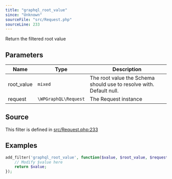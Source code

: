 ```yaml
---
title: "graphql_root_value"
since: "Unknown"
sourceFile: "src/Request.php"
sourceLine: 233
---
```



Return the filtered root value

## Parameters

| Name | Type | Description |
|------|------|-------------|
| root_value | `mixed` | The root value the Schema should use to resolve with. Default null. |
| request | `\WPGraphQL\Request` | The Request instance |




## Source

This filter is defined in [src/Request.php:233](https://github.com/wp-graphql/wp-graphql/blob/develop/src/Request.php#L233)


## Examples

```php
add_filter('graphql_root_value', function($value, $root_value, $request) {
    // Modify $value here
    return $value;
});
```